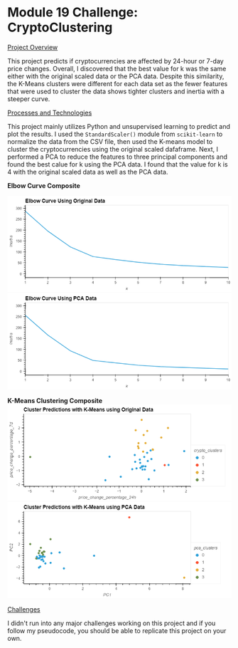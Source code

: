 # Module 19 Challenge: CryptoClustering
<ins>Project Overview</ins>

This project predicts if cryptocurrencies are affected by 24-hour or 7-day price changes. Overall, I discovered that the best value for k was the same either with the original scaled data or the PCA data. Despite this similarity, the K-Means clusters were different for each data set as the fewer features that were used to cluster the data shows tighter clusters and inertia with a steeper curve.

<ins>Processes and Technologies</ins>

This project mainly utilizes Python and unsupervised learning to predict and plot the results. I used the `StandardScaler()` module from `scikit-learn` to normalize the data from the CSV file, then used the K-means model to cluster the cryptocurrencies using the original scaled dafaframe. Next, I performed a PCA to reduce the features to three principal components and found the best calue for k using the PCA data. I found that the value for k is 4 with the original scaled data as well as the PCA data.

**Elbow Curve Composite**

![Elbow Curve Plot with Original Data](Images/elbow_original.png)
![Elbow Curve Plot with PCA Data](Images/elbow_pca.png)


**K-Means Clustering Composite**
![K-Means Clusters Scatter Plot with Original Data](Images/cluster_original.png)
![Elbow Curve Plot with Original Data](Images/cluster_pca.png)

<ins>Challenges</ins>

I didn't run into any major challenges working on this project and if you follow my pseudocode, you should be able to replicate this project on your own.
